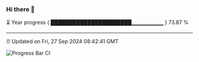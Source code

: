 ### Hi there 👋

⏳ Year progress { ██████████████████████▁▁▁▁▁▁▁▁ } 73.87 %

---

⏰ Updated on Fri, 27 Sep 2024 08:42:41 GMT

![Progress Bar CI](https://github.com/IshwaranRudhara/GIT-ACTION/workflows/Progress%20Bar%20CI/badge.svg)
